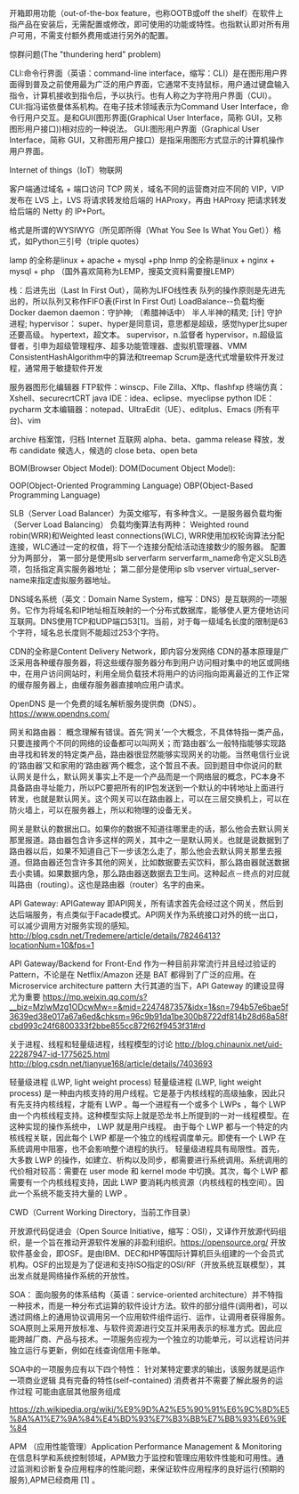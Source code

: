 开箱即用功能（out-of-the-box feature，也称OOTB或off the shelf）在软件上指产品在安装后，无需配置或修改，即可使用的功能或特性。也指默认即对所有用户可用，不需支付额外费用或进行另外的配置。


惊群问题(The "thundering herd" problem) 

CLI:命令行界面（英语：command-line interface，缩写：CLI）是在图形用户界面得到普及之前使用最为广泛的用户界面，它通常不支持鼠标，用户通过键盘输入指令，计算机接收到指令后，予以执行。也有人称之为字符用户界面（CUI）。
CUI:指冯诺依曼体系机构。在电子技术领域表示为Command User Interface，命令行用户交互。是和GUI(图形界面(Graphical User Interface，简称 GUI，又称图形用户接口))相对应的一种说法。
GUI:图形用户界面（Graphical User Interface，简称 GUI，又称图形用户接口）是指采用图形方式显示的计算机操作用户界面。


Internet of things（IoT）物联网


客户端通过域名 + 端口访问 TCP 网关，域名不同的运营商对应不同的 VIP，VIP 发布在 LVS 上，LVS 将请求转发给后端的 HAProxy，再由 HAProxy 把请求转发给后端的 Netty 的 IP+Port。


格式是所谓的WYSIWYG（所见即所得（What You See Is What You Get））格式，如Python三引号（triple quotes）


lamp 的全称是linux + apache + mysql +php
lnmp 的全称是linux + nginx + mysql + php （国外喜欢简称为LEMP，搜英文资料需要搜LEMP）


栈：后进先出（Last In First Out），简称为LIFO线性表
队列的操作原则是先进先出的，所以队列又称作FIFO表(First In First Out)
LoadBalance--负载均衡
Docker daemon 
daemon：守护神; （希腊神话中） 半人半神的精灵; [计] 守护进程;
hypervisor：
super、hyper是同意词，意思都是超级，感觉hyper比super还要高级。
hypertext，超文本。
supervisor，n.监督者
hypervisor，n.超级监督者，引申为超级管理程序、超多功能管理器、虚拟机管理器、VMM
ConsistentHashAlgorithm中的算法和treemap
Scrum是迭代式增量软件开发过程，通常用于敏捷软件开发


服务器图形化编辑器
FTP软件：winscp、File Zilla、Xftp、flashfxp
终端仿真：Xshell、securecrtCRT
java IDE：idea、eclipse、myeclipse
python IDE：pycharm
文本编辑器：notepad、UltraEdit（UE）、editplus、Emacs (所有平台)、vim


archive  档案馆，归档
Internet 互联网
alpha、beta、gamma
release 释放，发布
candidate 候选人，候选的
close beta、open beta


BOM(Browser Object Model):
DOM(Document Object Model):

OOP(Object-Oriented Programming Language)
OBP(Object-Based Programming Language)


SLB（Server Load Balancer）为英文缩写，有多种含义。一是服务器负载均衡（Server Load Balancing）
负载均衡算法有两种：
Weighted round robin(WRR)和Weighted least connections(WLC),
WRR使用加权轮询算法分配连接，WLC通过一定的权值，将下一个连接分配给活动连接数少的服务器。
配置分为两部分，
第一部分是使用slb serverfarm serverfarm_name命令定义SLB选项，包括指定真实服务器地址；
第二部分是使用ip slb vserver virtual_server-name来指定虚拟服务器地址。


DNS域名系统（英文：Domain Name System，缩写：DNS）是互联网的一项服务。它作为将域名和IP地址相互映射的一个分布式数据库，能够使人更方便地访问互联网。DNS使用TCP和UDP端口53[1]。当前，对于每一级域名长度的限制是63个字符，域名总长度则不能超过253个字符。


CDN的全称是Content Delivery Network，即内容分发网络
CDN的基本原理是广泛采用各种缓存服务器，将这些缓存服务器分布到用户访问相对集中的地区或网络中，在用户访问网站时，利用全局负载技术将用户的访问指向距离最近的工作正常的缓存服务器上，由缓存服务器直接响应用户请求。


OpenDNS 是一个免费的域名解析服务提供商（DNS）。
https://www.opendns.com/


网关和路由器：
概念理解有错误。首先‘网关’一个大概念，不具体特指一类产品，只要连接两个不同的网络的设备都可以叫网关；而‘路由器’么一般特指能够实现路由寻找和转发的特定类产品，路由器很显然能够实现网关的功能。当然电信行业说的‘路由器’又和家用的‘路由器’两个概念，这个暂且不表。回到题目中你说问的默认网关是什么，默认网关事实上不是一个产品而是一个网络层的概念，PC本身不具备路由寻址能力，所以PC要把所有的IP包发送到一个默认的中转地址上面进行转发，也就是默认网关。这个网关可以在路由器上，可以在三层交换机上，可以在防火墙上，可以在服务器上，所以和物理的设备无关。

网关是默认的数据出口。如果你的数据不知道往哪里走的话，那么他会去默认网关那里报道。路由器包含许多这样的网关，其中之一是默认网关。也就是说数据到了路由器以后，如果不知道自己下一步该怎么走了，那么他会去默认网关那里去报道。但路由器还包含许多其他的网关，比如数据要去买饮料，那么路由器就送数据去小卖铺。如果数据内急，那么路由器送数据去卫生间。这种起点－终点的对应就叫路由（routing）。这也是路由器（router）名字的由来。


API Gateway:
APIGateway 即API网关，所有请求首先会经过这个网关，然后到达后端服务，有点类似于Facade模式。API网关作为系统接口对外的统一出口，可以减少调用方对服务实现的感知。 
http://blog.csdn.net/Tredemere/article/details/78246413?locationNum=10&fps=1


API Gateway/Backend for Front-End 作为一种目前非常流行并且经过验证的 Pattern，不论是在 Netflix/Amazon 还是 BAT 都得到了广泛的应用。在 Microservice architecture pattern 大行其道的当下，API Gateway 的建设显得尤为重要
https://mp.weixin.qq.com/s?__biz=MzIwMzg1ODcwMw==&mid=2247487357&idx=1&sn=794b57e6bae5f3639ed38e017a67a6ed&chksm=96c9b91da1be300b8722df814b28d68a58fcbd993c24f6800333f2bbe855cc872f62f9453f31#rd


关于进程、线程和轻量级进程，线程模型的讨论 
http://blog.chinaunix.net/uid-22287947-id-1775625.html
http://blog.csdn.net/tianyue168/article/details/7403693

轻量级进程 (LWP, light weight process)
轻量级进程 (LWP, light weight process) 是一种由内核支持的用户线程。它是基于内核线程的高级抽象，因此只有先支持内核线程，才能有 LWP 。每一个进程有一个或多个 LWPs ，每个 LWP 由一个内核线程支持。这种模型实际上就是恐龙书上所提到的一对一线程模型。在这种实现的操作系统中， LWP 就是用户线程。 由于每个 LWP 都与一个特定的内核线程关联，因此每个 LWP 都是一个独立的线程调度单元。即使有一个 LWP 在系统调用中阻塞，也不会影响整个进程的执行。
轻量级进程具有局限性。首先，大多数 LWP 的操作，如建立、析构以及同步，都需要进行系统调用。系统调用的代价相对较高：需要在 user mode 和 kernel mode 中切换。其次，每个 LWP 都需要有一个内核线程支持，因此 LWP 要消耗内核资源（内核线程的栈空间）。因此一个系统不能支持大量的 LWP 。


CWD（Current Working Directory，当前工作目录）


开放源代码促进会（Open Source Initiative，缩写：OSI），又译作开放源代码组织，是一个旨在推动开源软件发展的非盈利组织。https://opensource.org/
开放软件基金会，即OSF。是由IBM、DEC和HP等国际计算机巨头组建的一个会员式机构。OSF的出现是为了促进和支持ISO指定的OSI/RF（开放系统互联模型），其出发点就是网络操作系统的开放性。



SOA：
面向服务的体系结构（英语：service-oriented architecture）并不特指一种技术，而是一种分布式运算的软件设计方法。软件的部分组件(调用者)，可以透过网络上的通用协议调用另一个应用软件组件运行、运作，让调用者获得服务。SOA原则上采用开放标准、与软件资源进行交互并采用表示的标准方式。因此应能跨越厂商、产品与技术。一项服务应视为一个独立的功能单元，可以远程访问并独立运行与更新，例如在线查询信用卡账单。

SOA中的一项服务应有以下四个特性：
针对某特定要求的输出，该服务就是运作一项商业逻辑
具有完备的特性(self-contained)
消费者并不需要了解此服务的运作过程
可能由底层其他服务组成


https://zh.wikipedia.org/wiki/%E9%9D%A2%E5%90%91%E6%9C%8D%E5%8A%A1%E7%9A%84%E4%BD%93%E7%B3%BB%E7%BB%93%E6%9E%84

APM （应用性能管理）Application Performance Management & Monitoring
在信息科学和系统控制领域，APM致力于监控和管理应用软件性能和可用性。通过监测和诊断复杂应用程序的性能问题，来保证软件应用程序的良好运行(预期的服务),APM已经商用 [1]  。









